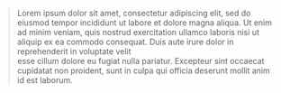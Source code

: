 
> Lorem ipsum dolor sit amet, consectetur adipiscing  elit, sed do eiusmod tempor
>   incididunt ut labore et dolore magna  aliqua.   <!-- comment --> 
> Ut enim ad minim veniam, quis nostrud exercitation ullamco laboris nisi ut aliquip 
>  ex ea commodo consequat. Duis  <!-- comment -->  aute irure    dolor in reprehenderit in voluptate velit       
> esse cillum dolore eu fugiat nulla pariatur. Excepteur sint occaecat cupidatat non 
> proident, sunt in culpa qui		officia 	deserunt mollit anim id est laborum.
